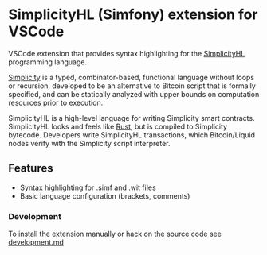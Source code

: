 # SimplicityHL (Simfony) extension for VSCode

VSCode extension that provides syntax highlighting for the [SimplicityHL](https://github.com/BlockstreamResearch/SimplicityHL) programming language.

[Simplicity](https://github.com/BlockstreamResearch/simplicity) is a typed, combinator-based, functional language without loops or recursion, developed to be an alternative to Bitcoin script that is formally specified, and can be statically analyzed with upper bounds on computation resources prior to execution.

SimplicityHL is a high-level language for writing Simplicity smart contracts. SimplicityHL looks and feels like [Rust](https://www.rust-lang.org), but is compiled to Simplicity bytecode. Developers write SimplicityHL transactions, which Bitcoin/Liquid nodes verify with the Simplicity script interpreter.

## Features

- Syntax highlighting for .simf and .wit files
- Basic language configuration (brackets, comments)

### Development

To install the extension manually or hack on the source code see [development.md](docs/development.md)
